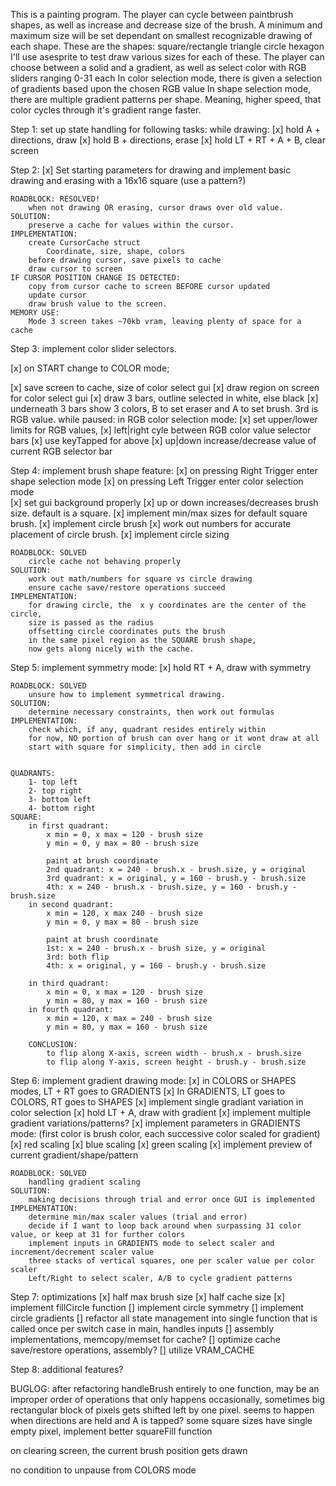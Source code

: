 This is a painting program. The player can cycle between paintbrush shapes, as well as increase and decrease size of the brush.
A minimum and maximum size will be set dependant on smallest recognizable drawing of each shape.
These are the shapes:
  square/rectangle
  triangle 
  circle
  hexagon
I'll use asesprite to test draw various sizes for each of these.
The player can choose between a solid and a gradient, as well as select color with RGB sliders ranging 0-31 each 
In color selection mode, there is given a selection of gradients based upon the chosen RGB value
In shape selection mode, there are multiple gradient patterns per shape.
Meaning, higher speed, that color cycles through it's gradient range faster.


Step 1:
  set up state handling for following tasks:
    while drawing:
[x]      hold A + directions, draw
[x]      hold B + directions, erase
[x]     hold LT + RT + A + B, clear screen

Step 2:
[x]  Set starting parameters for drawing and implement basic drawing and erasing with a 16x16 square (use a pattern?)

    ROADBLOCK: RESOLVED!
        when not drawing OR erasing, cursor draws over old value.
    SOLUTION:
        preserve a cache for values within the cursor.
    IMPLEMENTATION:
        create CursorCache struct
            Coordinate, size, shape, colors
        before drawing cursor, save pixels to cache
        draw cursor to screen
    IF CURSOR POSITION CHANGE IS DETECTED:
        copy from cursor cache to screen BEFORE cursor updated
        update cursor
        draw brush value to the screen.
    MEMORY USE:
        Mode 3 screen takes ~70kb vram, leaving plenty of space for a cache

Step 3:
  implement color slider selectors.

[x] on START change to COLOR mode;


[x] save screen to cache, size of color select gui
[x] draw region on screen for color select gui
[x] draw 3 bars, outline selected in white, else black
[x] underneath 3 bars show 3 colors, B to set eraser and A to set brush. 3rd is RGB value.
    while paused:
      in RGB color selection mode:
[x] set upper/lower limits for RGB values, 
[x]        left|right cyle between RGB color value selector bars
[x]         use keyTapped for above
[x]        up|down increase/decrease value of current RGB selector bar
    
Step 4:
  implement brush shape feature:
[x]      on pressing Right Trigger enter shape selection mode 
[x]      on pressing Left Trigger enter color selection mode  
[x]      set gui background properly
[x]      up or down increases/decreases brush size.  default is a square.
[x] implement min/max sizes for default square brush.
[x] implement circle brush
[x] work out numbers for accurate placement of circle brush.
[x] implement circle sizing

    ROADBLOCK: SOLVED
        circle cache not behaving properly
    SOLUTION:
        work out math/numbers for square vs circle drawing 
        ensure cache save/restore operations succeed
    IMPLEMENTATION:
        for drawing circle, the  x y coordinates are the center of the circle,
        size is passed as the radius
        offsetting circle coordinates puts the brush 
        in the same pixel region as the SQUARE brush shape, 
        now gets along nicely with the cache.
    
Step 5:
  implement symmetry mode:
[x]     hold RT + A, draw with symmetry

    ROADBLOCK: SOLVED
        unsure how to implement symmetrical drawing.
    SOLUTION:
        determine necessary constraints, then work out formulas
    IMPLEMENTATION:
        check which, if any, quadrant resides entirely within
        for now, NO portion of brush can over hang or it wont draw at all
        start with square for simplicity, then add in circle
        
        
    QUADRANTS:
        1- top left
        2- top right
        3- bottom left
        4- bottom right
    SQUARE:
        in first quadrant:
            x min = 0, x max = 120 - brush size 
            y min = 0, y max = 80 - brush size

            paint at brush coordinate
            2nd quadrant: x = 240 - brush.x - brush.size, y = original
            3rd quadrant: x = original, y = 160 - brush.y - brush.size
            4th: x = 240 - brush.x - brush.size, y = 160 - brush.y - brush.size
        in second quadrant:
            x min = 120, x max 240 - brush size
            y min = 0, y max = 80 - brush size

            paint at brush coordinate
            1st: x = 240 - brush.x - brush size, y = original
            3rd: both flip
            4th: x = original, y = 160 - brush.y - brush.size

        in third quadrant:
            x min = 0, x max = 120 - brush size
            y min = 80, y max = 160 - brush size
        in fourth quadrant:
            x min = 120, x max = 240 - brush size
            y min = 80, y max = 160 - brush size

        CONCLUSION:
            to flip along X-axis, screen width - brush.x - brush.size
            to flip along Y-axis, screen height - brush.y - brush.size

Step 6:
    implement gradient drawing mode:
[x]  in COLORS or SHAPES modes, LT + RT goes to GRADIENTS
[x]  In GRADIENTS, LT goes to COLORS, RT goes to SHAPES
[x]  implement single gradiant variation in color selection
[x]     hold LT + A, draw with gradient
[x]  implement multiple gradient variations/patterns?
[x]  implement parameters in GRADIENTS mode:
    (first color is brush color, each successive color scaled for gradient)
    [x] red scaling 
    [x] blue scaling
    [x] green scaling
[x] implement preview of current gradient/shape/pattern

    ROADBLOCK: SOLVED
        handling gradient scaling
    SOLUTION:
        making decisions through trial and error once GUI is implemented
    IMPLEMENTATION:
        determine min/max scaler values (trial and error)
        decide if I want to loop back around when surpassing 31 color value, or keep at 31 for further colors
        implement inputs in GRADIENTS mode to select scaler and increment/decrement scaler value
        three stacks of vertical squares, one per scaler value per color scaler
        Left/Right to select scaler, A/B to cycle gradient patterns
    

Step 7: 
    optimizations
[x] half max brush size
[x] half cache size
[x] implement fillCircle function
[] implement circle symmetry
[] implement circle gradients
[] refactor all state management into single function that is called once per switch case in main, handles inputs
[] assembly implementations, memcopy/memset for cache?
[] optimize cache save/restore operations, assembly?
[] utilize VRAM_CACHE

Step 8:
    additional features?

BUGLOG:
after refactoring handleBrush entirely to one function, may be an improper order of operations that only happens occasionally, sometimes big rectangular block of pixels gets shifted left by one pixel.
    seems to happen when directions are held and A is tapped?
some square sizes have single empty pixel, implement better squareFill function

on clearing screen, the current brush position gets drawn

no condition to unpause from COLORS mode
